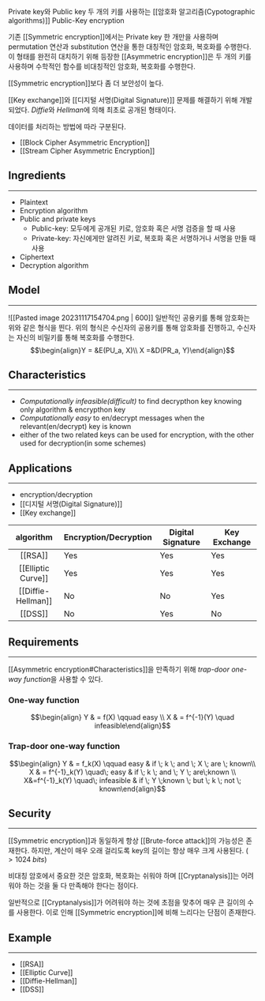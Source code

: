 Private key와 Public key 두 개의 키를 사용하는 [[암호화 알고리즘(Cypotographic algorithms)]]
Public-Key encryption

기존 [[Symmetric encryption]]에서는 Private key 한 개만을 사용하며 permutation 연산과 substitution 연산을 통한 대칭적인 암호화, 복호화를 수행한다. 이 형태를 완전히 대치하기 위해 등장한  [[Asymmetric encryption]]은 두 개의 키를 사용하며 수학적인 함수를 비대칭적인 암호화, 복호화를 수행한다. 

[[Symmetric encryption]]보다 좀 더 보안성이 높다.

[[Key exchange]]와 [[디지털 서명(Digital Signature)]] 문제를 해결하기 위해 개발되었다. *Diffie*와 *Hellman*에 의해 최초로 공개된 형태이다. 

데이터를 처리하는 방법에 따라 구분된다.
+ [[Block Cipher Asymmetric Encryption]]
+ [[Stream Cipher Asymmetric Encryption]]
## Ingredients
---
+ Plaintext
+ Encryption algorithm
+ Public and private keys
	+ Public-key: 모두에게 공개된 키로, 암호화 혹은 서명 검증을 할 때 사용
	+ Private-key: 자신에게만 알려진 키로, 복호화 혹은 서명하거나 서명을 만들 때 사용
+ Ciphertext
+ Decryption algorithm
## Model
---
![[Pasted image 20231117154704.png | 600]]
일반적인 공용키를 통해 암호화는 위와 같은 형식을 띈다. 위의 형식은 수신자의 공용키를 통해 암호화를 진행하고, 수신자는 자신의 비밀키를 통해 복호화를 수행한다. $$\begin{align}Y = &E(PU_a, X)\\ X =&D(PR_a, Y)\end{align}$$
## Characteristics
---
+ *Computationally infeasible(difficult)* to find decrypthon key knowing only algorithm & encrypthon key
+ *Computationally easy* to en/decrypt messages when the relevant(en/decrypt) key is known
+ either of the two related keys can be used for encryption, with the other used for decryption(in some schemes)
## Applications
---
+ encryption/decryption
+ [[디지털 서명(Digital Signature)]]
+ [[Key exchange]]

|     algorithm      | Encryption/Decryption | Digital Signature | Key Exchange |
|:------------------:| --------------------- | ----------------- | ------------ |
|      [[RSA]]       | Yes                   | Yes               | Yes          |
| [[Elliptic Curve]] | Yes                   | Yes               | Yes          |
| [[Diffie-Hellman]] | No                    | No                | Yes          |
|      [[DSS]]       | No                    | Yes               | No           |
## Requirements
---
[[Asymmetric encryption#Characteristics]]을 만족하기 위해 *trap-door one-way function*을 사용할 수 있다.
### One-way function
$$\begin{align} Y & = f(X) \qquad easy \\ X & = f^{-1}(Y) \quad infeasible\end{align}$$
### Trap-door one-way function
$$\begin{align} Y & = f_k(X) \qquad easy & if \; k \; and \; X \; are \; known\\ X & = f^{-1}_k(Y) \quad\; easy & if \; k \; and \; Y \; are\;known \\ X&=f^{-1}_k(Y) \quad\; infeasible & if \; Y \;known \; but \; k \; not \; known\end{align}$$
## Security
---
[[Symmetric encryption]]과 동일하게 항상 [[Brute-force attack]]의 가능성은 존재한다. 하지만, 계산이 매우 오래 걸리도록 key의 길이는 항상 매우 크게 사용된다. ($>1024\;bits$)

비대칭 암호에서 중요한 것은 암호화, 복호화는 쉬워야 하며 [[Cryptanalysis]]는 어려워야 하는 것을 둘 다 만족해야 한다는 점이다. 

일반적으로 [[Cryptanalysis]]가 어려워야 하는 것에 초점을 맞추어 매우 큰 길이의 수를 사용한다. 이로 인해 [[Symmetric encryption]]에 비해 느리다는 단점이 존재한다.

## Example
---
+ [[RSA]]
+ [[Elliptic Curve]]
+ [[Diffie-Hellman]]
+ [[DSS]]